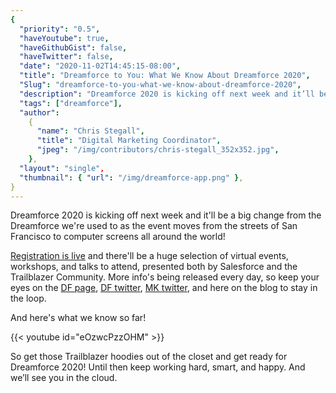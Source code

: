 ```yaml
---
{
  "priority": "0.5",
  "haveYoutube": true,
  "haveGithubGist": false,
  "haveTwitter": false,
  "date": "2020-11-02T14:45:15-08:00",
  "title": "Dreamforce to You: What We Know About Dreamforce 2020",
  "Slug": "dreamforce-to-you-what-we-know-about-dreamforce-2020",
  "description": "Dreamforce 2020 is kicking off next week and it’ll be a big change from the Dreamforce we’re used to as the event moves from the streets…",
  "tags": ["dreamforce"],
  "author":
    {
      "name": "Chris Stegall",
      "title": "Digital Marketing Coordinator",
      "jpeg": "/img/contributors/chris-stegall_352x352.jpg",
    },
  "layout": "single",
  "thumbnail": { "url": "/img/dreamforce-app.png" },
}
---
```


Dreamforce 2020 is kicking off next week and it'll be a big change from the Dreamforce we're used to as the event moves from the streets of San Francisco to computer screens all around the world!

[Registration is live](https://www.salesforce.com/dreamforce/) and there'll be a huge selection of virtual events, workshops, and talks to attend, presented both by Salesforce and the Trailblazer Community. More info's being released every day, so keep your eyes on the [DF page](https://www.salesforce.com/dreamforce/), [DF twitter](https://twitter.com/Dreamforce), [MK twitter](http://www.twitter.com/mkpartners), and here on the blog to stay in the loop.

And here's what we know so far!

{{< youtube id="eOzwcPzzOHM" >}}

So get those Trailblazer hoodies out of the closet and get ready for Dreamforce 2020!
Until then keep working hard, smart, and happy. And we’ll see you in the cloud.
